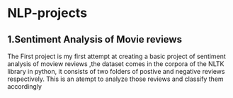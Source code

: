 # NLP-projects
## 1.Sentiment Analysis of Movie reviews
The First project is my first attempt at creating a basic project of sentiment analysis of moview reviews ,the dataset comes in the corpora of the NLTK library in python, it consists of two folders of postive and negative reviews respectively. This is an atempt to analyze those reviews and classify them  accordingly

